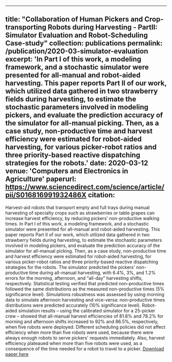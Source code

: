 <!-- ---
title: "Collaboration of Human Pickers and Crop-transporting Robots during Harvesting - PartII: Simulator Evaluation and Robot-Scheduling Case-study"
collection: publications
permalink: /publication/2020-03-simulator-evaluation
excerpt: 'Harvest-aid robots that transport empty and full trays during manual harvesting of specialty crops such as strawberries or table grapes can increase harvest efficiency, by reducing pickers' non-productive walking times. In Part I of this work, a modeling framework, and a stochastic simulator were presented for all-manual and robot-aided harvesting. This paper reports Part II of our work, which utilized data gathered in two strawberry fields during harvesting, to estimate the stochastic parameters involved in modeling pickers, and evaluate the prediction accuracy of the simulator for all-manual picking. Then, as a case study, non-productive time and harvest efficiency were estimated for robot-aided harvesting, for various picker-robot ratios and three priority-based reactive dispatching strategies for the robots.'
date: 2020-3-12
venue: 'Computers and Electronics in Agriculture'
paperurl: https://www.sciencedirect.com/science/article/pii/S016816991932486X
citation: 
---
Harvest-aid robots that transport empty and full trays during manual harvesting of specialty crops such as strawberries or table grapes can increase harvest efficiency, by reducing pickers' non-productive walking times. In Part I of this work, a modeling framework, and a stochastic simulator were presented for all-manual and robot-aided harvesting. This paper reports Part II of our work, which utilized data gathered in two strawberry fields during harvesting, to estimate the stochastic parameters involved in modeling pickers, and evaluate the prediction accuracy of the simulator for all-manual picking. Then, as a case study, non-productive time and harvest efficiency were estimated for robot-aided harvesting, for various picker-robot ratios and three priority-based reactive dispatching strategies for the robots. The simulator predicted the pickers' non-productive time during all-manual harvesting, with 6.4%, 3%, and 1.2% errors for the morning, afternoon, and “all-day” harvesting shifts, respectively. Statistical testing verified that predicted non-productive times followed the same distributions as the measured non-productive times (5% significance level). Simulations robustness was assessed by using morning data to simulate afternoon harvesting and vice-versa: non-productive times distributions were predicted accurately (10% significance level). Robot-aided simulation results – using the calibrated simulator for a 25-picker crew – showed that all-manual harvest efficiencies of 81.8% and 78.2% for morning and afternoon shifts increased to 92% and 86.5%, respectively, when five robots were deployed. Different scheduling policies did not affect efficiency when more than five robots were used, because there were always enough robots to serve pickers' requests immediately. Also, harvest efficiency plateaued when more than five robots were used, as a consequence of the time needed for a robot to travel to a picker.

[Download paper here](https://www.sciencedirect.com/science/article/pii/S016816991932486X) -->
---
title: "Collaboration of Human Pickers and Crop-transporting Robots during Harvesting - PartII: Simulator Evaluation and Robot-Scheduling Case-study"
collection: publications
permalink: /publication/2020-03-simulator-evaluation
excerpt: 'In Part I of this work, a modeling framework, and a stochastic simulator were presented for all-manual and robot-aided harvesting. This paper reports Part II of our work, which utilized data gathered in two strawberry fields during harvesting, to estimate the stochastic parameters involved in modeling pickers, and evaluate the prediction accuracy of the simulator for all-manual picking. Then, as a case study, non-productive time and harvest efficiency were estimated for robot-aided harvesting, for various picker-robot ratios and three priority-based reactive dispatching strategies for the robots.'
date: 2020-03-12
venue: 'Computers and Electronics in Agriculture'
paperurl: https://www.sciencedirect.com/science/article/pii/S016816991932486X
citation: 
---
Harvest-aid robots that transport empty and full trays during manual harvesting of specialty crops such as strawberries or table grapes can increase harvest efficiency, by reducing pickers' non-productive walking times. In Part I of this work, a modeling framework, and a stochastic simulator were presented for all-manual and robot-aided harvesting. This paper reports Part II of our work, which utilized data gathered in two strawberry fields during harvesting, to estimate the stochastic parameters involved in modeling pickers, and evaluate the prediction accuracy of the simulator for all-manual picking. Then, as a case study, non-productive time and harvest efficiency were estimated for robot-aided harvesting, for various picker-robot ratios and three priority-based reactive dispatching strategies for the robots. The simulator predicted the pickers' non-productive time during all-manual harvesting, with 6.4%, 3%, and 1.2% errors for the morning, afternoon, and “all-day” harvesting shifts, respectively. Statistical testing verified that predicted non-productive times followed the same distributions as the measured non-productive times (5% significance level). Simulations robustness was assessed by using morning data to simulate afternoon harvesting and vice-versa: non-productive times distributions were predicted accurately (10% significance level). Robot-aided simulation results – using the calibrated simulator for a 25-picker crew – showed that all-manual harvest efficiencies of 81.8% and 78.2% for morning and afternoon shifts increased to 92% and 86.5%, respectively, when five robots were deployed. Different scheduling policies did not affect efficiency when more than five robots were used, because there were always enough robots to serve pickers' requests immediately. Also, harvest efficiency plateaued when more than five robots were used, as a consequence of the time needed for a robot to travel to a picker.
[Download paper here](https://www.sciencedirect.com/science/article/pii/S016816991932486X)
